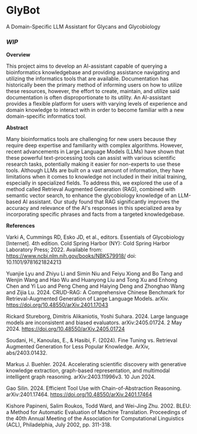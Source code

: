 # GlyBot
A Domain-Specific LLM Assistant for Glycans and Glycobiology

### *WIP*

**Overview**

This project aims to develop an AI-assistant capable of querying a bioinformatics knowledgebase and providing assistance navigating and utilizing the informatics tools that are available. Documentation has historically been the primary method of informing users on how to utilize these resources, however, the effort to create, maintain, and utilize said documentation is often disproportionate to its utility. An AI-assistant provides a flexible platform for users with varying levels of experience and domain knowledge to interact with in order to become familiar with a new domain-specific informatics tool.

**Abstract**

Many bioinformatics tools are challenging for new users because they require deep expertise and familiarity with complex algorithms. However, recent advancements in Large Language Models (LLMs) have shown that these powerful text-processing tools can assist with various scientific research tasks, potentially making it easier for non-experts to use these tools. Although LLMs are built on a vast amount of information, they have limitations when it comes to knowledge not included in their initial training, especially in specialized fields. To address this, we explored the use of a method called Retrieval Augmented Generation (RAG), combined with semantic vector search, to enhance the glycobiology knowledge of an LLM-based AI assistant. Our study found that RAG significantly improves the accuracy and relevance of the AI's responses in this specialized area by incorporating specific phrases and facts from a targeted knowledgebase.

**References**

Varki A, Cummings RD, Esko JD, et al., editors. Essentials of Glycobiology [Internet]. 4th edition. Cold Spring Harbor (NY): Cold Spring Harbor Laboratory Press; 2022. Available from: https://www.ncbi.nlm.nih.gov/books/NBK579918/ doi: 10.1101/9781621824213 

Yuanjie Lyu and Zhiyu Li and Simin Niu and Feiyu Xiong and Bo Tang and Wenjin Wang and Hao Wu and Huanyong Liu and Tong Xu and Enhong Chen and Yi Luo and Peng Cheng and Haiying Deng and Zhonghao Wang and Zijia Lu. 2024. CRUD-RAG: A Comprehensive Chinese Benchmark for Retrieval-Augmented Generation of Large Language Models. arXiv. https://doi.org/10.48550/arXiv.2401.17043 

Rickard Stureborg, Dimitris Alikaniotis, Yoshi Suhara. 2024. Large language models are inconsistent and biased evaluators. arXiv:2405.01724. 2 May 2024. https://doi.org/10.48550/arXiv.2405.01724  

Soudani, H., Kanoulas, E., & Hasibi, F. (2024). Fine Tuning vs. Retrieval Augmented Generation for Less Popular Knowledge. ArXiv, abs/2403.01432. 

Markus J. Buehler. 2024. Accelerating scientific discovery with generative knowledge extraction, graph-based representation, and multimodal intelligent graph reasoning. arXiv:2403.11996v3. 10 Jun 2024.

Gao Silin. 2024. Efficient Tool Use with Chain-of-Abstraction Reasoning. arXiv:2401.17464. https://doi.org/10.48550/arXiv.2401.17464

Kishore Papineni, Salim Roukos, Todd Ward, and Wei-Jing Zhu. 2002. BLEU: a Method for Automatic Evaluation of Machine Translation. Proceedings of the 40th Annual Meeting of the Association for Computational Linguistics (ACL), Philadelphia, July 2002, pp. 311-318.
